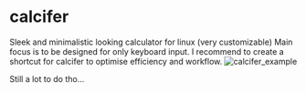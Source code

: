 # calcifer
Sleek and minimalistic looking calculator for linux (very customizable)
Main focus is to be designed for only keyboard input.
I recommend to create a shortcut for calcifer to optimise efficiency and workflow.
![calcifer_example](https://github.com/L4a1n/calcifer/assets/150847641/ca55cf4b-6b5f-4af7-a60d-688680477bd2)

Still a lot to do tho... 
